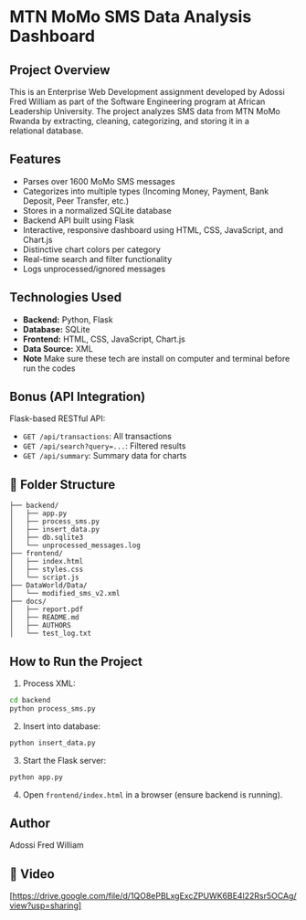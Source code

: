 # MTN MoMo SMS Data Analysis Dashboard

## Project Overview
This is an Enterprise Web Development assignment developed by Adossi Fred William as part of the Software Engineering program at African Leadership University. The project analyzes SMS data from MTN MoMo Rwanda by extracting, cleaning, categorizing, and storing it in a relational database.

## Features
- Parses over 1600 MoMo SMS messages
- Categorizes into multiple types (Incoming Money, Payment, Bank Deposit, Peer Transfer, etc.)
- Stores in a normalized SQLite database
- Backend API built using Flask
- Interactive, responsive dashboard using HTML, CSS, JavaScript, and Chart.js
- Distinctive chart colors per category
- Real-time search and filter functionality
- Logs unprocessed/ignored messages

## Technologies Used
- **Backend:** Python, Flask
- **Database:** SQLite
- **Frontend:** HTML, CSS, JavaScript, Chart.js
- **Data Source:** XML
- **Note** Make sure these tech are install on computer and terminal before run the codes
## Bonus (API Integration)
Flask-based RESTful API:
- `GET /api/transactions`: All transactions
- `GET /api/search?query=...`: Filtered results
- `GET /api/summary`: Summary data for charts

## 📂 Folder Structure
```
├── backend/
│   ├── app.py
│   ├── process_sms.py
│   ├── insert_data.py
│   ├── db.sqlite3
│   └── unprocessed_messages.log
├── frontend/
│   ├── index.html
│   ├── styles.css
│   └── script.js
├── DataWorld/Data/
│   └── modified_sms_v2.xml
├── docs/
│   ├── report.pdf
│   ├── README.md
│   ├── AUTHORS
│   └── test_log.txt
```

## How to Run the Project

1. Process XML:
```bash
cd backend
python process_sms.py
```

2. Insert into database:
```bash
python insert_data.py
```

3. Start the Flask server:
```bash
python app.py
```

4. Open `frontend/index.html` in a browser (ensure backend is running).

##  Author
Adossi Fred William

## 🎥 Video
[https://drive.google.com/file/d/1QO8ePBLxgExcZPUWK6BE4l22Rsr5OCAg/view?usp=sharing]
